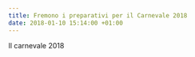 ```yaml
---
title: Fremono i preparativi per il Carnevale 2018
date: 2018-01-10 15:14:00 +01:00
---
```


Il carnevale 2018